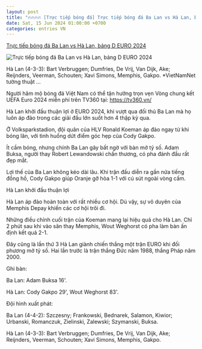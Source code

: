 ```yaml
---
layout: post
title: "🔥🔥🔥🔥 [Trực tiếp bóng đá] Trực tiếp bóng đá Ba Lan vs Hà Lan, bảng D EURO 2024"
date: Sat, 15 Jun 2024 01:00:00 +0700
categories: entries VN
---
```

[Trực tiếp bóng đá Ba Lan vs Hà Lan, bảng D EURO 2024](https://vietnamnet.vn/truc-tiep-bong-da-ba-lan-vs-ha-lan-bang-d-euro-2024-2292122.html)

![Trực tiếp bóng đá Ba Lan vs Hà Lan, bảng D EURO 2024](https://static-images.vnncdn.net/vps_images_publish/000001/000003/2024/6/16/weghorst-lap-cong-ha-lan-thang-nghet-tho-ba-lan-2154.jpg?width=0&s=laufOEwAXZkN99olnMg7uQ)

Hà Lan (4-3-3): Bart Verbruggen; Dumfries, De Vrij, Van Dijk, Ake; Reijnders, Veerman, Schouten; Xavi Simons, Memphis, Gakpo. *VietNamNet tường thuật ...

Người hâm mộ bóng đá Việt Nam có thể tận hưởng trọn vẹn Vòng chung kết UEFA Euro 2024 miễn phí trên TV360 tại: https://tv360.vn/

Hà Lan khởi đầu thuận lợi ở EURO 2024, khi vượt qua đối thủ Ba Lan mà họ luôn áp đảo trong các giải đấu lớn suốt hơn 4 thập kỷ qua.

Ở Volksparkstadion, đội quân của HLV Ronald Koeman áp đảo ngay từ khi bóng lăn, với tình huống dứt điểm góc hẹp của Cody Gakpo.

Ít cầm bóng, nhưng chính Ba Lan gây bất ngờ với bàn mở tỷ số. Adam Buksa, người thay Robert Lewandowski chấn thương, có pha đánh đầu rất đẹp mắt.

Lợi thế của Ba Lan không kéo dài lâu. Khi trận đấu diễn ra gần nửa tiếng đồng hồ, Cody Gakpo giúp Oranje gỡ hòa 1-1 với cú sút ngoài vòng cấm.

Hà Lan khởi đầu thuận lợi

Hà Lan áp đảo hoàn toàn với rất nhiều cơ hội. Dù vậy, sự vô duyên của Memphis Depay khiến các cơ hội trôi đi.

Những điều chỉnh cuối trận của Koeman mang lại hiệu quả cho Hà Lan. Chỉ 2 phút sau khi vào sân thay Memphis, Wout Weghorst có pha làm bàn ấn định kết quả 2-1.

Đây cũng là lần thứ 3 Hà Lan giành chiến thắng một trận EURO khi đối phương mở tỷ số. Hai lần trước là trận thắng Đức năm 1988, thắng Pháp năm 2000.

Ghi bàn:

Ba Lan: Adam Buksa 16'.

Hà Lan: Cody Gakpo 29', Wout Weghorst 83'.

Đội hình xuất phát:

Ba Lan (4-4-2): Szczesny; Frankowski, Bednarek, Salamon, Kiwior; Urbanski, Romanczuk, Zielinski, Zalewski; Szymanski, Buksa.

Hà Lan (4-3-3): Bart Verbruggen; Dumfries, De Vrij, Van Dijk, Ake; Reijnders, Veerman, Schouten; Xavi Simons, Memphis, Gakpo.

